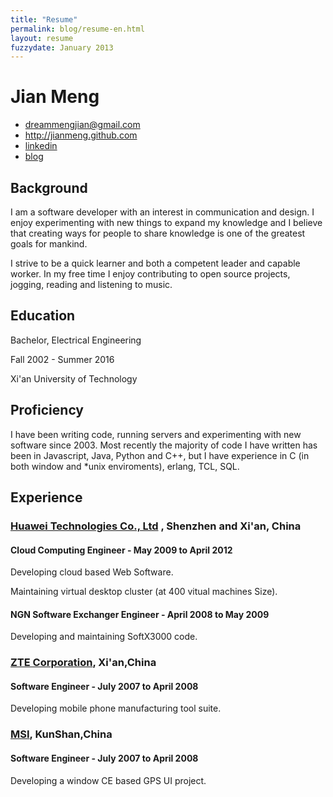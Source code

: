 ```yaml
---
title: "Resume"
permalink: blog/resume-en.html
layout: resume
fuzzydate: January 2013
---
```


# Jian Meng


* <dreammengjian@gmail.com>
* <http://jianmeng.github.com>
* [linkedin](http://www.linkedin.com/pub/jian-meng/41/927/449)
* [blog](http://jianmeng.github.com/)

## Background
I am a software developer with an interest in communication and design.
I enjoy experimenting with new things to expand my knowledge and I believe
that creating ways for people to share knowledge is one of the greatest goals
for mankind. 

I strive to be a quick learner and both a competent leader and capable worker. 
In my free time I enjoy contributing to open source projects, jogging, reading
 and listening to music.

## Education
Bachelor, Electrical Engineering

Fall 2002 - Summer 2016  

Xi'an University of Technology 

## Proficiency
I have been writing code, running servers and experimenting with new software since 2003.
 Most recently the majority of code I have written has been in Javascript, Java, Python 
and C++, but I have experience in C (in both window and \*unix enviroments), erlang, TCL, SQL.


## Experience

### [Huawei Technologies Co., Ltd](http://www.huawei.com) , Shenzhen and Xi'an, China

#### Cloud Computing Engineer - May 2009 to April 2012
Developing cloud based Web Software.

Maintaining virtual desktop cluster (at 400 vitual machines Size).

#### NGN Software Exchanger Engineer - April 2008 to May 2009
Developing and maintaining SoftX3000 code.

### [ZTE Corporation](http://www.zte.com.cn), Xi'an,China

#### Software Engineer - July 2007 to April 2008
Developing mobile phone manufacturing tool suite.

### [MSI](http://www.msi.com), KunShan,China

#### Software Engineer - July 2007 to April 2008
Developing a window CE based GPS UI project.

